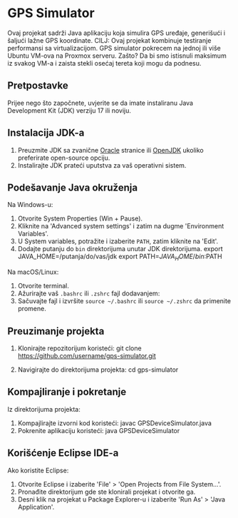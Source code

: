 # GPS Simulator

Ovaj projekat sadrži Java aplikaciju koja simulira GPS uređaje, generišući i šaljući lažne GPS koordinate. CILJ: Ovaj projekat kombinuje testiranje performansi sa virtualizacijom. 
GPS simulator pokrecem na jednoj ili više Ubuntu VM-ova na Proxmox serveru. Zašto? Da bi smo istisnuli maksimum iz svakog VM-a i zaista stekli osećaj tereta koji mogu da podnesu.

## Pretpostavke

Prijee nego što započnete, uvjerite se da imate instaliranu Java Development Kit (JDK) verziju 17 ili noviju.

## Instalacija JDK-a

1. Preuzmite JDK sa zvanične [Oracle](https://www.oracle.com/java/technologies/javase-jdk11-downloads.html) stranice ili [OpenJDK](https://jdk.java.net/) ukoliko preferirate open-source opciju.
2. Instalirajte JDK prateći uputstva za vaš operativni sistem.

## Podešavanje Java okruženja

Na Windows-u:

1. Otvorite System Properties (Win + Pause).
2. Kliknite na 'Advanced system settings' i zatim na dugme 'Environment Variables'.
3. U System variables, potražite i izaberite `PATH`, zatim kliknite na 'Edit'.
4. Dodajte putanju do `bin` direktorijuma unutar JDK direktorijuma.
export JAVA_HOME=/putanja/do/vas/jdk
export PATH=$JAVA_HOME/bin:$PATH

Na macOS/Linux:

1. Otvorite terminal.
2. Ažurirajte vaš `.bashrc` ili `.zshrc` fajl dodavanjem:
3. Sačuvajte fajl i izvršite `source ~/.bashrc` ili `source ~/.zshrc` da primenite promene.

## Preuzimanje projekta

1. Klonirajte repozitorijum koristeći:
git clone https://github.com/username/gps-simulator.git

2. Navigirajte do direktorijuma projekta:
cd gps-simulator

## Kompajliranje i pokretanje

Iz direktorijuma projekta:

1. Kompajlirajte izvorni kod koristeći:
  javac GPSDeviceSimulator.java
2. Pokrenite aplikaciju koristeći:
  java GPSDeviceSimulator


## Korišćenje Eclipse IDE-a

Ako koristite Eclipse:

1. Otvorite Eclipse i izaberite 'File' > 'Open Projects from File System...'.
2. Pronađite direktorijum gde ste klonirali projekat i otvorite ga.
3. Desni klik na projekat u Package Explorer-u i izaberite 'Run As' > 'Java Application'.



